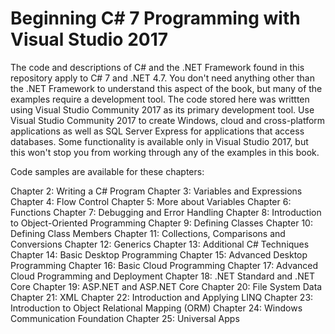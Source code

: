 # Beginning C# 7 Programming with Visual Studio 2017
The code and descriptions of C# and the .NET Framework found in this repository apply to C# 7 and .NET 4.7. You don't need anything other than the .NET Framework to understand this aspect of the book, but many of the examples require a development tool. The code stored here was writtten using Visual Studio Community 2017 as its primary development tool.  Use Visual Studio Community 2017 to create Windows, cloud and cross-platform applications as well as SQL Server Express for applications that access databases. Some functionality is available only in Visual Studio 2017, but this won't stop you from working through any of the examples in this book.

Code samples are available for these chapters:

Chapter 2: Writing a C# Program 
Chapter 3: Variables and Expressions 
Chapter 4: Flow Control 
Chapter 5: More about Variables 
Chapter 6: Functions 
Chapter 7: Debugging and Error Handling 
Chapter 8: Introduction to Object-Oriented Programming 
Chapter 9: Defining Classes 
Chapter 10: Defining Class Members 
Chapter 11: Collections, Comparisons and Conversions 
Chapter 12: Generics 
Chapter 13: Additional C# Techniques 
Chapter 14: Basic Desktop Programming 
Chapter 15: Advanced Desktop Programming 
Chapter 16: Basic Cloud Programming 
Chapter 17: Advanced Cloud Programming and Deployment 
Chapter 18: .NET Standard and .NET Core 
Chapter 19: ASP.NET and ASP.NET Core 
Chapter 20: File System Data 
Chapter 21: XML 
Chapter 22: Introduction and Applying LINQ 
Chapter 23: Introduction to Object Relational Mapping (ORM) 
Chapter 24: Windows Communication Foundation 
Chapter 25: Universal Apps
